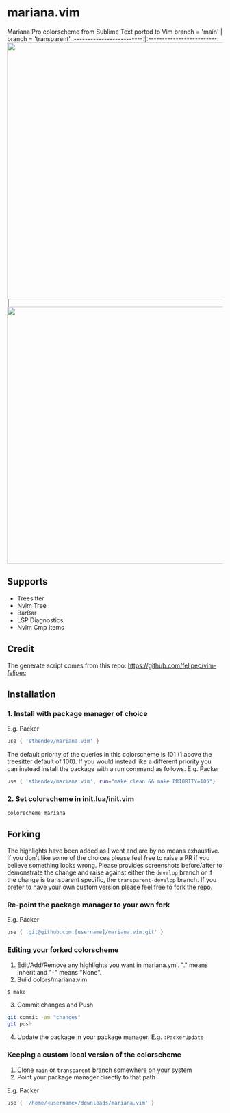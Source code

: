 # mariana.vim
Mariana Pro colorscheme from Sublime Text ported to Vim
branch = 'main'            |  branch = 'transparent'
:-------------------------:|:-------------------------:
<img src="https://user-images.githubusercontent.com/37766610/136689085-e3f854f1-1a79-46d9-9889-2bfa4dd24b16.png" height=600 /> | <img src="https://user-images.githubusercontent.com/37766610/136689140-b62a759b-4656-4762-8c04-4b13ad57579f.png" height=600 />



## Supports
- Treesitter
- Nvim Tree
- BarBar
- LSP Diagnostics
- Nvim Cmp Items

## Credit
The generate script comes from this repo: https://github.com/felipec/vim-felipec

## Installation
### 1. Install with package manager of choice
E.g. Packer
```lua
use { 'sthendev/mariana.vim' }
```
The default priority of the queries in this colorscheme is 101 (1 above the treesitter default of 100). If you would instead like a different priority you can instead install the package with a run command as follows.
E.g. Packer
```lua
use { 'sthendev/mariana.vim', run="make clean && make PRIORITY=105"}
```
### 2. Set colorscheme in init.lua/init.vim
```vim
colorscheme mariana
```

## Forking
The highlights have been added as I went and are by no means exhaustive. If you don't like some of the choices please feel free to raise a PR if you believe something looks wrong. Please provides screenshots before/after to demonstrate the change and raise against either the `develop` branch or if the change is transparent specific, the `transparent-develop` branch. If you prefer to have your own custom version please feel free to fork the repo.
### Re-point the package manager to your own fork
E.g. Packer
```lua
use { 'git@github.com:[username]/mariana.vim.git' }
```
### Editing your forked colorscheme
1. Edit/Add/Remove any highlights you want in mariana.yml. "." means inherit and "-" means "None".
2. Build colors/mariana.vim
```bash
$ make
```
3. Commit changes and Push
```bash
git commit -am "changes"
git push
```
4. Update the package in your package manager. E.g. `:PackerUpdate`

### Keeping a custom local version of the colorscheme
1. Clone `main` or `transparent` branch somewhere on your system
2. Point your package manager directly to that path

E.g. Packer
```lua
use { '/home/<username>/downloads/mariana.vim' }
```
